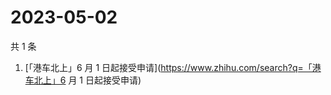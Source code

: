 # 2023-05-02

共 1 条

<!-- BEGIN -->
<!-- 最后更新时间 Tue May 02 2023 00:06:19 GMT+0800 (China Standard Time) -->

1. [「港车北上」6 月 1
   日起接受申请](https://www.zhihu.com/search?q=「港车北上」6 月 1 日起接受申请)

<!-- END -->
